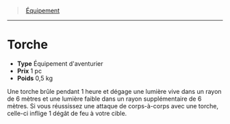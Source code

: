 ﻿---
!Equipment
Type: Équipement d'aventurier
Price: 1 pc
Weight: 0,5 kg
Id: equipment_hd.md#torche
ParentLink: equipment_hd.md#Équipement
Name: Torche
ParentName: Équipement
NameLevel: 1
Attributes: {}
---
> [Équipement](hd_equipment.md)

---

# Torche

- **Type** Équipement d'aventurier
- **Prix** 1 pc
- **Poids** 0,5 kg

Une torche brûle pendant 1 heure et dégage une lumière vive dans un rayon de 6 mètres et une lumière faible dans un rayon supplémentaire de 6 mètres. Si vous réussissez une attaque de corps-à-corps avec une torche, celle-ci inflige 1 dégât de feu à votre cible.


